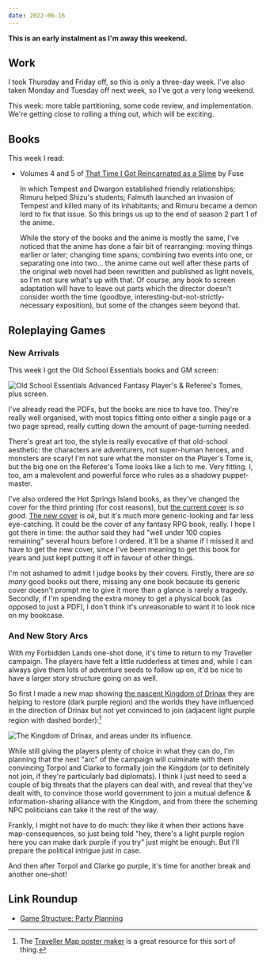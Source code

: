 ```yaml
---
date: 2022-06-16
---
```


**This is an early instalment as I'm away this weekend.**

## Work

I took Thursday and Friday off, so this is only a three-day week.
I've also taken Monday and Tuesday off next week, so I've got a very
long weekend.

This week: more table partitioning, some code review, and
implementation.  We're getting close to rolling a thing out, which
will be exciting.


## Books

This week I read:

- Volumes 4 and 5 of [That Time I Got Reincarnated as a Slime][] by Fuse

  In which Tempest and Dwargon established friendly relationships;
  Rimuru helped Shizu's students; Falmuth launched an invasion of
  Tempest and killed many of its inhabitants; and Rimuru became a
  demon lord to fix that issue.  So this brings us up to the end of
  season 2 part 1 of the anime.

  While the story of the books and the anime is mostly the same, I've
  noticed that the anime has done a fair bit of rearranging: moving
  things earlier or later; changing time spans; combining two events
  into one, or separating one into two... the anime came out well
  after these parts of the original web novel had been rewritten and
  published as light novels, so I'm not sure what's up with that.  Of
  course, any book to screen adaptation will have to leave out parts
  which the director doesn't consider worth the time (goodbye,
  interesting-but-not-strictly-necessary exposition), but some of the
  changes seem beyond that.

[That Time I Got Reincarnated as a Slime]: https://en.wikipedia.org/wiki/That_Time_I_Got_Reincarnated_as_a_Slime


## Roleplaying Games

### New Arrivals

This week I got the Old School Essentials books and GM screen:

![Old School Essentials Advanced Fantasy Player's & Referee's Tomes, plus screen.](notes/196/ose-photo.jpg)

I've already read the PDFs, but the books are nice to have too.
They're really well organised, with most topics fitting onto either a
single page or a two page spread, really cutting down the amount of
page-turning needed.

There's great art too, the style is really evocative of that
old-school aesthetic: the characters are adventurers, not super-human
heroes, and monsters are scary!  I'm not sure what the monster on the
Player's Tome is, but the big one on the Referee's Tome looks like a
lich to me.  Very fitting.  I, too, am a malevolent and powerful force
who rules as a shadowy puppet-master.

I've also ordered the Hot Springs Island books, as they've changed the
cover for the third printing (for cost reasons), but [the current
cover][] is *so good*.  [The new cover][] is *ok*, but it's much more
generic-looking and far less eye-catching.  It could be the cover of
any fantasy RPG book, really.  I hope I got there in time: the author
said they had "well under 100 copies remaining" several hours before I
ordered.  It'll be a shame if I missed it and have to get the new
cover, since I've been meaning to get this book for years and just
kept putting it off in favour of other things.

I'm not ashamed to admit I judge books by their covers.  Firstly,
there are *so many* good books out there, missing any one book because
its generic cover doesn't prompt me to give it more than a glance is
rarely a tragedy.  Secondly, if I'm spending the extra money to get a
physical book (as opposed to just a PDF), I don't think it's
unreasonable to want it to look nice on my bookcase.

[the current cover]: notes/196/hot-springs-island-current-cover.jpg
[The new cover]: notes/196/hot-springs-island-new-cover.jpg

### And New Story Arcs

With my Forbidden Lands one-shot done, it's time to return to my
Traveller campaign.  The players have felt a little rudderless at
times and, while I can always give them lots of adventure seeds to
follow up on, it'd be nice to have a larger story structure going on
as well.

So first I made a new map showing [the nascent Kingdom of Drinax][]
they are helping to restore (dark purple region) and the worlds they
have influenced in the direction of Drinax but not yet convinced to
join (adjacent light purple region with dashed border):[^tm]

[^tm]: The [Traveller Map poster maker][] is a great resource for this
    sort of thing.

![The Kingdom of Drinax, and areas under its influence.](notes/196/traveller-map.png)

While still giving the players plenty of choice in what they can do,
I'm planning that the next "arc" of the campaign will culminate with
them convincing Torpol and Clarke to formally join the Kingdom (or to
definitely not join, if they're particularly bad diplomats).  I think
I just need to seed a couple of big threats that the players can deal
with, and reveal that they've dealt with, to convince those world
government to join a mutual defence & information-sharing alliance
with the Kingdom, and from there the scheming NPC politicians can take
it the rest of the way.

Frankly, I might not have to do much: they like it when their actions
have map-consequences, so just being told "hey, there's a light purple
region here you can make dark purple if you try" just might be enough.
But I'll prepare the political intrigue just in case.

And then after Torpol and Clarke go purple, it's time for another
break and another one-shot!

[the nascent Kingdom of Drinax]: https://memo.barrucadu.co.uk/campaign-notes-2021-10-traveller/poster.png
[Traveller Map poster maker]: https://travellermap.com/make/poster


## Link Roundup

- [Game Structure: Party Planning](https://thealexandrian.net/wordpress/37995/roleplaying-games/game-structure-party-planning)
